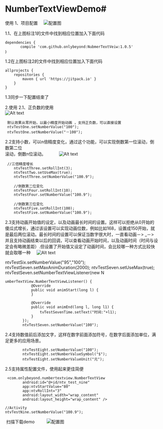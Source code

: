 # NumberTextViewDemo# 
使用
 1、项目配置
     ![配置图](http://7xpffz.com1.z0.glb.clouddn.com/图片1.png)
       
       
  1.1、在上图标注1的文件中找到相应位置加入下面代码

```
dependencies {
       compile 'com.github.onlybeyond:NubmerTextVeiw:1.0.5'
｝
```
1.2在上图标注2的文件中找到相应位置加入下面代码

```
allprojects {
    repositories {
        maven { url 'https://jitpack.io' }
    }
}
```
1.3同步一下配置结束了

2.使用
     2.1、正负数的使用       
           ![Alt text](http://7xpffz.com1.z0.glb.clouddn.com/1.gif)
```
 默认效果从零开始，以最小精度开始动画 ，支持正负数，可以直接设置               
 ntvTestOne.setNumberValue("100");
 ntvTestOne.setNumberValue("－100");
```
  2.2支持小数，可以n倍精度变化，通过这个功能，可以实现倒数第一位滚动，倒数第二位   
      滚动，倒数n位滚动。
           ![Alt text](http://7xpffz.com1.z0.glb.clouddn.com/2.gif)

```
 //三倍精度增长
    ntvTestThree.setRollInt(3);
    ntvTestTwo.setUseMax(true);
    ntvTestThree.setNumberValue("100.9");

    //倒数第二位变化
    ntvTestFour.setRollInt(10);
    ntvTestFour.setNumberValue("100.9");

    //倒数第三位变化
    ntvTestFive.setRollInt(100);
    ntvTestFive.setNumberValue("100.9");
```

2.3支持动画开始值的设定，以及动画最长时间的设置。这样可以拒绝从0开始的傻瓜式增长，通过该设置可以实现动画位数，例如比如168，设置成150开始，就是最后两位滚动。最长时间的设置可以保证当数字很大时，一直看动画－> _－> 并且支持动画结束以后的回调，可以查看动画开始时间，以及动画时间（时间与设定会有略微差距）.但设置了开始值又设定了动画时间，会比较哪一种方式比较快就会取哪一种
      ![Alt text](http://7xpffz.com1.z0.glb.clouddn.com/3.gif)


 ntvTestSix.setNumberValue("95","100");
        ntvTestSeven.setMaxAnimDuration(2000);
        ntvTestSeven.setUseMax(true);
        ntvTestSeven.setNumberTextViewListener(new N

```
umberTextView.NumberTextViewListener() {
            @Override
            public void animStart(long l) {
            }

            @Override
            public void animEnd(long l, long l1) {
                tvTestSevenTime.setText("时间:"+l1);
            }
        });
        ntvTestSeven.setNumberValue("100");
```

2.4支持数值前后添加文字，这样在数字前面添加符号，在数字后面添加单位，满足更多的应用场景。
 

```
        ntvTestEight.setNumberValue("100");
        ntvTestEight.setNumberValueSymbol("$");
        ntvTestEight.setNumberValueUnit("元");
```
2.5支持属性配置文件，使用起来更佳简便
```
 <com.onlybeyond.numbertextview.NumberTextView
        android:id="@+id/ntv_test_nine"
        app:ntvStartValue="80"
        app:ntvRollInt="3"
        android:layout_width="wrap_content"
        android:layout_height="wrap_content" />

//Activity        
ntvTestNine.setNumberValue("100.9");

```
  扫描下载demo
          ![配置图](http://7xpffz.com1.z0.glb.clouddn.com/ic_down.jpg?attname=)            
        
        

                


